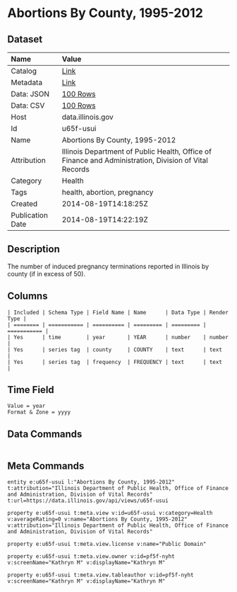 # Abortions By County, 1995-2012

## Dataset

| Name | Value |
| :--- | :---- |
| Catalog | [Link](https://catalog.data.gov/dataset/abortions-by-county-1995-2012-fd5ac) |
| Metadata | [Link](https://data.illinois.gov/api/views/u65f-usui) |
| Data: JSON | [100 Rows](https://data.illinois.gov/api/views/u65f-usui/rows.json?max_rows=100) |
| Data: CSV | [100 Rows](https://data.illinois.gov/api/views/u65f-usui/rows.csv?max_rows=100) |
| Host | data.illinois.gov |
| Id | u65f-usui |
| Name | Abortions By County, 1995-2012 |
| Attribution | Illinois Department of Public Health, Office of Finance and Administration, Division of Vital Records |
| Category | Health |
| Tags | health, abortion, pregnancy |
| Created | 2014-08-19T14:18:25Z |
| Publication Date | 2014-08-19T14:22:19Z |

## Description

The number of induced pregnancy terminations reported in Illinois by county (if in excess of 50).

## Columns

```ls
| Included | Schema Type | Field Name | Name      | Data Type | Render Type |
| ======== | =========== | ========== | ========= | ========= | =========== |
| Yes      | time        | year       | YEAR      | number    | number      |
| Yes      | series tag  | county     | COUNTY    | text      | text        |
| Yes      | series tag  | frequency  | FREQUENCY | text      | text        |
```

## Time Field

```ls
Value = year
Format & Zone = yyyy
```

## Data Commands

```ls
```

## Meta Commands

```ls
entity e:u65f-usui l:"Abortions By County, 1995-2012" t:attribution="Illinois Department of Public Health, Office of Finance and Administration, Division of Vital Records" t:url=https://data.illinois.gov/api/views/u65f-usui

property e:u65f-usui t:meta.view v:id=u65f-usui v:category=Health v:averageRating=0 v:name="Abortions By County, 1995-2012" v:attribution="Illinois Department of Public Health, Office of Finance and Administration, Division of Vital Records"

property e:u65f-usui t:meta.view.license v:name="Public Domain"

property e:u65f-usui t:meta.view.owner v:id=pf5f-nyht v:screenName="Kathryn M" v:displayName="Kathryn M"

property e:u65f-usui t:meta.view.tableauthor v:id=pf5f-nyht v:screenName="Kathryn M" v:displayName="Kathryn M"
```